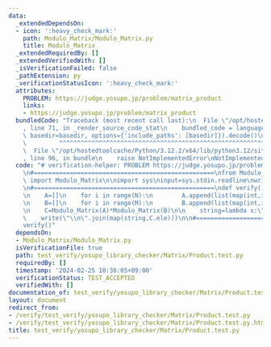 ```yaml
---
data:
  _extendedDependsOn:
  - icon: ':heavy_check_mark:'
    path: Modulo_Matrix/Modulo_Matrix.py
    title: Modulo_Matrix
  _extendedRequiredBy: []
  _extendedVerifiedWith: []
  _isVerificationFailed: false
  _pathExtension: py
  _verificationStatusIcon: ':heavy_check_mark:'
  attributes:
    PROBLEM: https://judge.yosupo.jp/problem/matrix_product
    links:
    - https://judge.yosupo.jp/problem/matrix_product
  bundledCode: "Traceback (most recent call last):\n  File \"/opt/hostedtoolcache/Python/3.12.2/x64/lib/python3.12/site-packages/onlinejudge_verify/documentation/build.py\"\
    , line 71, in _render_source_code_stat\n    bundled_code = language.bundle(stat.path,\
    \ basedir=basedir, options={'include_paths': [basedir]}).decode()\n          \
    \         ^^^^^^^^^^^^^^^^^^^^^^^^^^^^^^^^^^^^^^^^^^^^^^^^^^^^^^^^^^^^^^^^^^^^^^^^^^^^^^^^^\n\
    \  File \"/opt/hostedtoolcache/Python/3.12.2/x64/lib/python3.12/site-packages/onlinejudge_verify/languages/python.py\"\
    , line 96, in bundle\n    raise NotImplementedError\nNotImplementedError\n"
  code: "# verification-helper: PROBLEM https://judge.yosupo.jp/problem/matrix_product\n\
    \n#==================================================\nfrom Modulo_Matrix.Modulo_Matrix\
    \ import Modulo_Matrix\n\nimport sys\ninput=sys.stdin.readline\nwrite=sys.stdout.write\n\
    \n#==================================================\ndef verify():\n    N,M,K=map(int,input().split())\n\
    \n    A=[]\n    for i in range(N):\n        A.append(list(map(int,input().split())))\n\
    \n    B=[]\n    for i in range(M):\n        B.append(list(map(int,input().split())))\n\
    \n    C=Modulo_Matrix(A)*Modulo_Matrix(B)\n\n    string=lambda x:\" \".join(map(str,x))\n\
    \    write(\"\\n\".join(map(string,C.ele)))\n\n#==================================================\n\
    verify()"
  dependsOn:
  - Modulo_Matrix/Modulo_Matrix.py
  isVerificationFile: true
  path: test_verify/yosupo_library_checker/Matrix/Product.test.py
  requiredBy: []
  timestamp: '2024-02-25 10:36:05+09:00'
  verificationStatus: TEST_ACCEPTED
  verifiedWith: []
documentation_of: test_verify/yosupo_library_checker/Matrix/Product.test.py
layout: document
redirect_from:
- /verify/test_verify/yosupo_library_checker/Matrix/Product.test.py
- /verify/test_verify/yosupo_library_checker/Matrix/Product.test.py.html
title: test_verify/yosupo_library_checker/Matrix/Product.test.py
---
```

